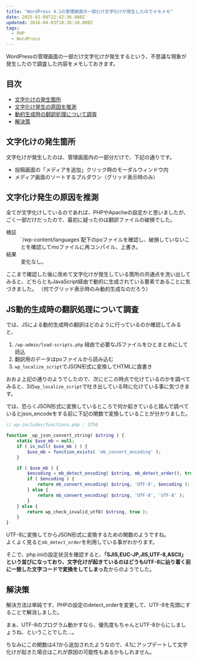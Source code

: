 ```yaml
---
title: "WordPress 4.1の管理画面の一部だけ文字化けが発生したのでメモメモ"
date: 2015-02-09T22:42:36.000Z
updated: 2016-04-03T10:36:10.000Z
tags: 
  - PHP
  - WordPress
---
```



WordPressの管理画面の一部だけ文字化けが発生するという、不思議な現象が発生したので調査した内容をメモしておきます。


## 目次

- [文字化けの発生箇所](#condition)
- [文字化け発生の原因を推測](#conjecture)
- [動的生成時の翻訳処理について調査](#dynamic_translation)
- [解決策](#result)


## <a name="condition">文字化けの発生箇所</a>

文字化けが発生したのは、管理画面内の一部分だけで、下記の通りです。

- 投稿画面の「メディアを追加」クリック時のモーダルウィンドウ内
- メディア画面のソートするプルダウン（グリッド表示時のみ）


## <a name="conjecture">文字化け発生の原因を推測</a>

全てが文字化けしているのであれば、PHPやApacheの設定かと思いましたが、ごく一部だけだったので、最初に疑ったのは翻訳ファイルの破損でした。

<dl><dt>検証</dt><dd>`/wp-content/languages`配下のpoファイルを確認し、破損していないことを確認してmoファイルに再コンパイル、上書き。</dd><dt>結果</dt><dd>変化なし。</dd></dl>ここまで確認した後に改めて文字化けが発生している箇所の共通点を洗い出してみると、どちらともJavaScript経由で動的に生成されている要素であることに気づきました。  
 （何でグリッド表示時のみ動的生成なのだろう）


## <a name="dynamic_translation">JS動的生成時の翻訳処理について調査</a>

では、JSによる動的生成時の翻訳はどのように行っているのか確認してみると、

1. `/wp-admin/load-scripts.php` 経由で必要なJSファイルをひとまとめにして読込
2. 翻訳用のデータはpoファイルから読み込む
3. `wp_localize_script`でJSON形式に変換してHTMLに直書き

おおよ上記の通りのようでしたので、次にどこの時点で化けているのかを調べてみると、3の`wp_localize_script`で吐き出している時に化けている事に気づきます。

では、恐らくJSON形式に変換しているところで何か起きていると踏んで調べているとjson_encodeをする前に下記の関数で変換していることが分かりました。

```php
// wp-includes/functions.php : 2756

function _wp_json_convert_string( $string ) {
	static $use_mb = null;
	if ( is_null( $use_mb ) ) {
		$use_mb = function_exists( 'mb_convert_encoding' );
	}

	if ( $use_mb ) {
		$encoding = mb_detect_encoding( $string, mb_detect_order(), true );
		if ( $encoding ) {
			return mb_convert_encoding( $string, 'UTF-8', $encoding );
		} else {
			return mb_convert_encoding( $string, 'UTF-8', 'UTF-8' );
		}
	} else {
		return wp_check_invalid_utf8( $string, true );
	}
}
```

UTF-8に変換してからJSON形式に変換するための関数のようですね。  
 よくよく見ると`mb_detect_order`を利用している事がわかります。

そこで、php.iniの設定状況を確認すると、**「SJIS,EUC-JP,JIS,UTF-8,ASCII」**という並びになっており、文字化けが起きているのはどうも**UTF-8に辿り着く前に一致した文字コードで変換をしてしまった**からのようでした。


## <a name="result">解決策</a>

解決方法は単純です、PHPの設定のdetect_orderを変更して、UTF-8を先頭にすることで解消しました。

まぁ、UTF-8のプログラム動かすなら、優先度もちゃんとUTF-8からにしましょうね、ということでした…。

ちなみにこの関数は4.1から追加されたようなので、4.1にアップデートして文字化けが起きた場合はこれが原因の可能性もあるかもしれません。